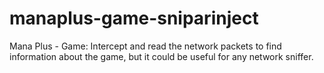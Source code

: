 # manaplus-game-sniparinject
Mana Plus - Game: Intercept and read the network packets to find information about the game, but it could be useful for any network sniffer.
